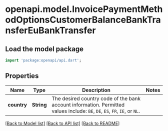 # openapi.model.InvoicePaymentMethodOptionsCustomerBalanceBankTransferEuBankTransfer

## Load the model package
```dart
import 'package:openapi/api.dart';
```

## Properties
Name | Type | Description | Notes
------------ | ------------- | ------------- | -------------
**country** | **String** | The desired country code of the bank account information. Permitted values include: `BE`, `DE`, `ES`, `FR`, `IE`, or `NL`. | 

[[Back to Model list]](../README.md#documentation-for-models) [[Back to API list]](../README.md#documentation-for-api-endpoints) [[Back to README]](../README.md)


